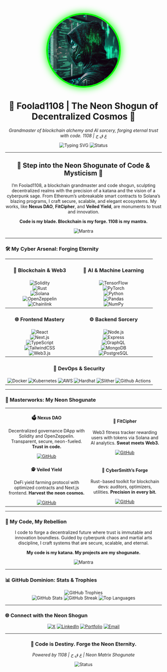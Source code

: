 <div align="center">
  <img src="https://raw.githubusercontent.com/Foolad1108/Foolad1108/main/image.jpeg" alt="Foolad1108 Neon Shogun" width="230" style="border-radius:50%; border:5px solid #00FF00; box-shadow: 0 0 25px #00FF00;" />
  <h1>🧬 Foolad1108 | The Neon Shogun of Decentralized Cosmos 🧬</h1>
  <p><em>Grandmaster of blockchain alchemy and AI sorcery, forging eternal trust with code. 1108 | غ ق ح</em></p>
  <img src="https://readme-typing-svg.herokuapp.com?font=Orbitron&color=00FF00&size=32¢er=true&vCenter=true&width=800&lines=Blockchain+Shogun;Smart+Contract+Sage;DAO+Visionary;Cyberpunk+Code+Master" alt="Typing SVG" />
  <img src="https://img.shields.io/badge/Status-Forging_the_Neon_Cosmos-00FF00?style=for-the-badge&logo=git&logoColor=000000" alt="Status" />
</div>

---

<div align="center">
  <h2>🌌 Step into the Neon Shogunate of Code & Mysticism 🌌</h2>
  <p>I’m Foolad1108, a blockchain grandmaster and code shogun, sculpting decentralized realms with the precision of a katana and the vision of a cyberpunk sage. From Ethereum’s unbreakable smart contracts to Solana’s blazing programs, I craft secure, scalable, and elegant ecosystems. My works, like <b>Nexus DAO</b>, <b>FitCipher</b>, and <b>Veiled Yield</b>, are monuments to trust and innovation.</p>
  <p><b>Code is my blade. Blockchain is my forge. 1108 is my mantra.</b></p>
  <img src="https://img.shields.io/badge/Neon_Shogun-1108_%7C_غ_ق_ح-FF00FF?style=for-the-badge" alt="Mantra" />
</div>

---

### 🛠️ My Cyber Arsenal: Forging Eternity

<table align="center" style="border: none;">
  <tr>
    <th><h3>🔗 Blockchain & Web3</h3></th>
    <th><h3>🤖 AI & Machine Learning</h3></th>
  </tr>
  <tr>
    <td align="center">
      <img src="https://img.shields.io/badge/Solidity-00FF00?style=flat-square&logo=solidity&logoColor=000000" alt="Solidity" /><br>
      <img src="https://img.shields.io/badge/Rust-FF00FF?style=flat-square&logo=rust&logoColor=FFFFFF" alt="Rust" /><br>
      <img src="https://img.shields.io/badge/Solana-0000FF?style=flat-square&logo=solana&logoColor=FFFFFF" alt="Solana" /><br>
      <img src="https://img.shields.io/badge/OpenZeppelin-FF0000?style=flat-square&logo=ethereum&logoColor=000000" alt="OpenZeppelin" /><br>
      <img src="https://img.shields.io/badge/Chainlink-00FF00?style=flat-square&logo=chainlink&logoColor=000000" alt="Chainlink" />
    </td>
    <td align="center">
      <img src="https://img.shields.io/badge/TensorFlow-00FF00?style=flat-square&logo=tensorflow&logoColor=000000" alt="TensorFlow" /><br>
      <img src="https://img.shields.io/badge/PyTorch-FF00FF?style=flat-square&logo=pytorch&logoColor=FFFFFF" alt="PyTorch" /><br>
      <img src="https://img.shields.io/badge/Python-0000FF?style=flat-square&logo=python&logoColor=FFFFFF" alt="Python" /><br>
      <img src="https://img.shields.io/badge/Pandas-FF0000?style=flat-square&logo=pandas&logoColor=000000" alt="Pandas" /><br>
      <img src="https://img.shields.io/badge/NumPy-00FF00?style=flat-square&logo=numpy&logoColor=000000" alt="NumPy" />
    </td>
  </tr>
  <tr>
    <th><h3>🌐 Frontend Mastery</h3></th>
    <th><h3>⚙️ Backend Sorcery</h3></th>
  </tr>
  <tr>
    <td align="center">
      <img src="https://img.shields.io/badge/React-00FF00?style=flat-square&logo=react&logoColor=000000" alt="React" /><br>
      <img src="https://img.shields.io/badge/Next.js-FF00FF?style=flat-square&logo=next.js&logoColor=FFFFFF" alt="Next.js" /><br>
      <img src="https://img.shields.io/badge/TypeScript-0000FF?style=flat-square&logo=typescript&logoColor=FFFFFF" alt="TypeScript" /><br>
      <img src="https://img.shields.io/badge/TailwindCSS-FF0000?style=flat-square&logo=tailwindcss&logoColor=000000" alt="TailwindCSS" /><br>
      <img src="https://img.shields.io/badge/Web3.js-00FF00?style=flat-square&logo=web3dotjs&logoColor=000000" alt="Web3.js" />
    </td>
    <td align="center">
      <img src="https://img.shields.io/badge/Node.js-00FF00?style=flat-square&logo=node.js&logoColor=000000" alt="Node.js" /><br>
      <img src="https://img.shields.io/badge/Express-FF00FF?style=flat-square&logo=express&logoColor=FFFFFF" alt="Express" /><br>
      <img src="https://img.shields.io/badge/GraphQL-0000FF?style=flat-square&logo=graphql&logoColor=FFFFFF" alt="GraphQL" /><br>
      <img src="https://img.shields.io/badge/MongoDB-FF0000?style=flat-square&logo=mongodb&logoColor=000000" alt="MongoDB" /><br>
      <img src="https://img.shields.io/badge/PostgreSQL-00FF00?style=flat-square&logo=postgresql&logoColor=000000" alt="PostgreSQL" />
    </td>
  </tr>
  <tr>
    <th colspan="2"><h3>🔐 DevOps & Security</h3></th>
  </tr>
  <tr>
    <td colspan="2" align="center">
      <img src="https://img.shields.io/badge/Docker-00FF00?style=flat-square&logo=docker&logoColor=000000" alt="Docker" />
      <img src="https://img.shields.io/badge/Kubernetes-FF00FF?style=flat-square&logo=kubernetes&logoColor=FFFFFF" alt="Kubernetes" />
      <img src="https://img.shields.io/badge/AWS-0000FF?style=flat-square&logo=amazonaws&logoColor=FFFFFF" alt="AWS" />
      <img src="https://img.shields.io/badge/Hardhat-FF0000?style=flat-square&logo=ethereum&logoColor=000000" alt="Hardhat" />
      <img src="https://img.shields.io/badge/Slither-00FF00?style=flat-square&logo=python&logoColor=000000" alt="Slither" />
      <img src="https://img.shields.io/badge/Github_Actions-FF00FF?style=flat-square&logo=githubactions&logoColor=FFFFFF" alt="Github Actions" />
    </td>
  </tr>
</table>

---

### 🚀 Masterworks: My Neon Shogunate

<div align="center">
  <table style="border: none;">
    <tr>
      <td align="center">
        <h4>🗳️ Nexus DAO</h4>
        <p>Decentralized governance DApp with Solidity and OpenZeppelin. Transparent, secure, neon-fueled. <b>Trust in code.</b></p>
        <a href="https://github.com/Foolad1108/nexus-dao"><img src="https://img.shields.io/badge/GitHub-00FF00?style=flat-square&logo=github&logoColor=000000" alt="GitHub" /></a>
      </td>
      <td align="center">
        <h4>💪 FitCipher</h4>
        <p>Web3 fitness tracker rewarding users with tokens via Solana and AI analytics. <b>Sweat meets Web3.</b></p>
        <a href="https://github.com/Foolad1108/fitcipher"><img src="https://img.shields.io/badge/GitHub-FF00FF?style=flat-square&logo=github&logoColor=FFFFFF" alt="GitHub" /></a>
      </td>
    </tr>
    <tr>
      <td align="center">
        <h4>🕵️ Veiled Yield</h4>
        <p>DeFi yield farming protocol with optimized contracts and Next.js frontend. <b>Harvest the neon cosmos.</b></p>
        <a href="https://github.com/Foolad1108/veiled-yield"><img src="https://img.shields.io/badge/GitHub-0000FF?style=flat-square&logo=github&logoColor=FFFFFF" alt="GitHub" /></a>
      </td>
      <td align="center">
        <h4>🌌 CyberSmith’s Forge</h4>
        <p>Rust-based toolkit for blockchain devs: auditors, optimizers, utilities. <b>Precision in every bit.</b></p>
        <a href="https://github.com/Foolad1108/cybersmith-forge"><img src="https://img.shields.io/badge/GitHub-FF0000?style=flat-square&logo=github&logoColor=000000" alt="GitHub" /></a>
      </td>
    </tr>
  </table>
</div>

---

### 🌟 My Code, My Rebellion

<div align="center">
  <p>I code to forge a decentralized future where trust is immutable and innovation boundless. Guided by cyberpunk chaos and martial arts discipline, I craft systems that are secure, scalable, and eternal.</p>
  <p><b>My code is my katana. My projects are my shogunate.</b></p>
  <img src="https://img.shields.io/badge/Mantra-1108_%7C_غ_ق_ح-00FF00?style=for-the-badge" alt="Mantra" />
</div>

---

### 📊 GitHub Dominion: Stats & Trophies

<div align="center">
  <img src="https://github-profile-trophy.vercel.app/?username=Foolad1108&theme=matrix&no-frame=true&margin-w=10&column=7" alt="GitHub Trophies" />
  <br />
  <img src="https://github-readme-stats.vercel.app/api?username=Foolad1108&show_icons=true&theme=radical&hide_border=true&bg_color=00000000&text_color=00FF00&icon_color=FF00FF" alt="GitHub Stats" />
  <img src="https://github-readme-streak-stats.herokuapp.com/?user=Foolad1108&theme=radical&hide_border=true&background=00000000&stroke=00FF00&ring=FF00FF&fire=FF0000&currStreakNum=00FF00&sideNums=00FF00&currStreakLabel=FF00FF&sideLabels=FF00FF" alt="GitHub Streak" />
  <img src="https://github-readme-stats.vercel.app/api/top-langs/?username=Foolad1108&layout=compact&theme=radical&hide_border=true&bg_color=00000000&text_color=00FF00&icon_color=FF00FF" alt="Top Languages" />
</div>

---

### 🌐 Connect with the Neon Shogun

<div align="center">
  <a href="https://x.com/Foolad1108"><img src="https://img.shields.io/badge/X-00FF00?style=for-the-badge&logo=x&logoColor=000000" alt="X" /></a>
  <a href="https://linkedin.com/in/foolad1108"><img src="https://img.shields.io/badge/LinkedIn-FF00FF?style=for-the-badge&logo=linkedin&logoColor=FFFFFF" alt="LinkedIn" /></a>
  <a href="https://foolad1108.github.io"><img src="https://img.shields.io/badge/Portfolio-0000FF?style=for-the-badge&logo=firefox&logoColor=FFFFFF" alt="Portfolio" /></a>
  <a href="mailto:foolad1108@cybersmith.io"><img src="https://img.shields.io/badge/Email-FF0000?style=for-the-badge&logo=gmail&logoColor=000000" alt="Email" /></a>
</div>

---

<div align="center">
  <h3>💾 Code is Destiny. Forge the Neon Eternity.</h3>
  <p><em>Powered by 1108 | غ ق ح | Neon Matrix Shogunate</em></p>
  <img src="https://img.shields.io/badge/Status-Building_the_Cosmos-00FF00?style=for-the-badge" alt="Status" />
</div>